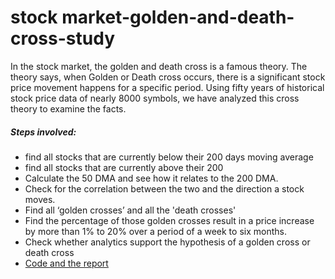 # stock market-golden-and-death-cross-study
In the stock market, the golden and death cross is a famous theory. The theory says, when Golden or Death cross occurs, there is a significant stock price movement happens for a specific period. Using fifty years of historical stock price data of nearly 8000 symbols, we have analyzed this cross theory to examine the facts.

##### Steps involved:
- find all stocks that are currently below their 200 days moving average
 - find all stocks that are currently above their 200
- Calculate the 50 DMA and see how it relates to the 200 DMA. 
- Check for the correlation between the two and the direction a stock moves.
- Find all ‘golden crosses’ and all the 'death crosses'
- Find the percentage of those golden crosses result in a price increase by more than 1% to 20% over a period of a week to six months.
- Check whether analytics support the hypothesis of a golden cross or death cross
- [Code and the report](https://drive.google.com/open?id=12u-F37Fgk3yOzSYo6dqzyf2sc8MjekUK)

